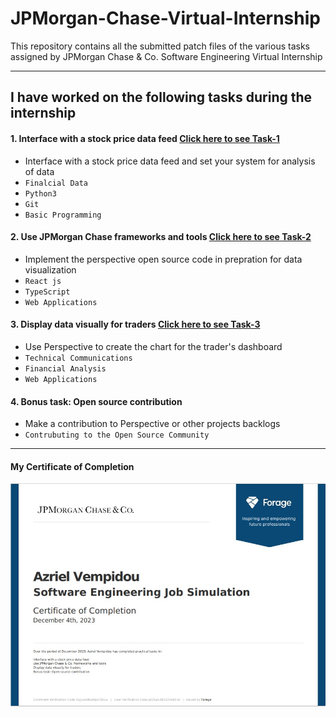 # JPMorgan-Chase-Virtual-Internship
This repository contains all the submitted patch files of the various tasks assigned by JPMorgan Chase & Co. Software Engineering Virtual Internship

---
## I have worked on the following tasks during the internship
#### 1. Interface with a stock price data feed [Click here to see Task-1](https://github.com/AzrielVempidou/J.P.-Morgan-Software-Engineering-Virtual-Experience/tree/main/Task_1)
- Interface with a stock price data feed and set your system for analysis of data
- `Finalcial Data` 
- `Python3`
- `Git`
- `Basic Programming`

#### 2. Use JPMorgan Chase frameworks and tools [Click here to see Task-2](https://github.com/AzrielVempidou/J.P.-Morgan-Software-Engineering-Virtual-Experience/tree/main/Task_2)
- Implement the perspective open source code in prepration for data visualization 
- `React js` 
- `TypeScript`
- `Web Applications`

#### 3. Display data visually for traders [Click here to see Task-3](https://github.com/AzrielVempidou/J.P.-Morgan-Software-Engineering-Virtual-Experience/tree/main/Task_3)
- Use Perspective to create the chart for the trader's dashboard  
- `Technical Communications` 
- `Financial Analysis`
- `Web Applications`
#### 4. Bonus task: Open source contribution
- Make a contribution to Perspective or other projects backlogs 
- `Contrubuting to the Open Source Community`
---
#### My Certificate of Completion
<a href="https://forage-uploads-prod.s3.amazonaws.com/completion-certificates/J.P.%20Morgan/R5iK7HMxJGBgaSbvk_J.P.%20Morgan_p6ZLexd83KZrwkEHc_1701671141308_completion_certificate.pdf"><p align= "center"><img src="https://github.com/AzrielVempidou/J.P.-Morgan-Software-Engineering-Virtual-Experience/blob/main/Certificates_JPMorgan.jpg"></p></a>
